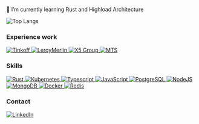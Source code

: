 🔭 I’m currently learning Rust and Highload Architecture

![Top Langs](http://github-profile-summary-cards.vercel.app/api/cards/repos-per-language?username=zhuravlevma&theme=solarized)


### Experience work
<p>
  <a href="https://github.com/adeo" target="_blank">
      <img alt="Tinkoff" src="https://img.shields.io/badge/-Tinkoff-yellow" />
  </a>
  <a href="https://github.com/adeo" target="_blank">
      <img alt="LeroyMerlin" src="https://img.shields.io/badge/-LeroyMerlin-43853d?style=flat-square&logo=adeo&logoColor=white" />
  </a>
  <a href="https://x5.ru/ru/" target="_blank">
    <img alt="X5 Group" src="https://img.shields.io/badge/-X5%20Group-43853d?style=flat-square&logo=x5&logoColor=white" />
  </a>
  <a href="https://moskva.mts.ru/personal" target="_blank">
    <img alt="MTS" src="https://img.shields.io/badge/-MTS-red?style=flat-square&logoColor=white" />
  </a>
</p>

### Skills
<p>
  <a href="https://www.rust-lang.org/" target="_blank">
    <img alt="Rust" src="https://img.shields.io/badge/-Rust-black?style=flat-square&logo=rust&logoColor=white" />
  </a>
  <a href="https://kubernetes.io/" target="_blank">
    <img alt="Kubernetes" src="https://img.shields.io/badge/-Kubernetes-blue?style=flat-square&logo=kubernetes&logoColor=white" />
  </a>
  <a href="https://www.typescriptlang.org/" target="_blank">
    <img alt="Typescript" src="https://img.shields.io/badge/-TypeScipt-blue?style=flat-square&logo=typescript&logoColor=white" />
  </a>
  <a href="https://www.w3schools.com/js/js_es6.asp" target="_blank">
    <img alt="JavaScript" src="https://img.shields.io/badge/-JavaScript-yellow?style=flat-square&logo=javascript&logoColor=white" />
  </a>
  <a href="https://www.postgresql.org/" target="_blank">
    <img alt="PostgreSQL" src="https://img.shields.io/badge/-PostgreSQL-blue?style=flat-square&logo=postgresql&logoColor=white" />
  </a>
  <a href="https://nodejs.org/" target="_blank">
    <img alt="NodeJS" src="https://img.shields.io/badge/-NodeJS-43853d?style=flat-square&logo=Node.js&logoColor=white" />
  </a>
  <a href="https://www.mongodb.com" target="_blank">
    <img alt="MongoDB" src="https://img.shields.io/badge/-MongoDB-13aa52?style=flat-square&logo=mongodb&logoColor=white" />
  </a>
  <a href="https://www.docker.com/" target="_blank">
    <img alt="Docker" src="https://img.shields.io/badge/-Docker-46a2f1?style=flat-square&logo=docker&logoColor=white" />
  </a>
  <a href="https://redis.io/" target="_blank">
    <img alt="Redis" src="https://img.shields.io/badge/-Redis-red?style=flat-square&logo=Redis&logoColor=white" />
  </a>
</p>

### Contact
<p>
  <a href="https://www.linkedin.com/in/maksim-zhuravlev-9189a1174/" target="_blank">
      <img alt="LinkedIn" src="https://img.shields.io/badge/linkedin-%230077B5.svg?&style=for-the-badge&logo=linkedin&logoColor=white" />
  </a>
</p>
